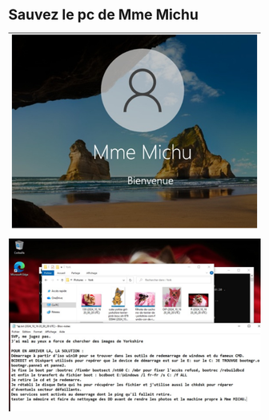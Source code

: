 # Sauvez le pc de Mme Michu


| ![bvm](Mme-Michu.images/bvm.jpg) |
|:----------------------------:|



![ok-cr](Mme-Michu.images/ok-cr.jpg)
